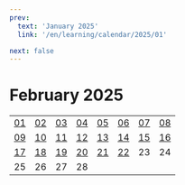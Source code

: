 ```yaml
---
prev:
  text: 'January 2025'
  link: '/en/learning/calendar/2025/01'

next: false
---
```


# February 2025

<table class="calendar">
	<tr>
		<td><a href=/en/learning/prob/2025/02/01>01</a><br><Badge type="warning" text="Play"/></td>
		<td><a href=/en/learning/prob/2025/02/02>02</a><br><Badge type="danger" text="Bid"/></td>
		<td><a href=/en/learning/prob/2025/02/03>03</a><br><Badge type="warning" text="Play"/></td>
		<td><a href=/en/learning/prob/2025/02/04>04</a><br><Badge type="tip" text="Def"/></td>
		<td><a href=/en/learning/prob/2025/02/05>05</a><br><Badge type="danger" text="Bid"/></td>
		<td><a href=/en/learning/prob/2025/02/06>06</a><br><Badge type="warning" text="Play"/></td>
		<td><a href=/en/learning/prob/2025/02/07>07</a><br><Badge type="tip" text="Def"/></td>
		<td><a href=/en/learning/prob/2025/02/08>08</a><br><Badge type="warning" text="Play"/></td>
	</tr>
	<tr>
		<td><a href=/en/learning/prob/2025/02/09>09</a><br><Badge type="danger" text="Bid"/></td>
		<td><a href=/en/learning/prob/2025/02/10>10</a><br><Badge type="warning" text="Play"/></td>
		<td><a href=/en/learning/prob/2025/02/11>11</a><br><Badge type="tip" text="Def"/></td>
		<td><a href=/en/learning/prob/2025/02/12>12</a><br><Badge type="danger" text="Bid"/></td>
		<td><a href=/en/learning/prob/2025/02/13>13</a><br><Badge type="warning" text="Play"/></td>
		<td><a href=/en/learning/prob/2025/02/14>14</a><br><Badge type="warning" text="Play"/></td>
		<td><a href=/en/learning/prob/2025/02/15>15</a><br><Badge type="warning" text="Play"/></td>
		<td><a href=/en/learning/prob/2025/02/16>16</a><br><Badge type="danger" text="Bid"/></td>
	</tr>
	<tr>
		<td><a href=/en/learning/prob/2025/02/17>17</a><br><Badge type="warning" text="Play"/></td>
		<td><a href=/en/learning/prob/2025/02/18>18</a><br><Badge type="tip" text="Def"/></td>
		<td><a href=/en/learning/prob/2025/02/19>19</a><br><Badge type="danger" text="Bid"/></td>
		<td><a href=/en/learning/prob/2025/02/20>20</a><br><Badge type="warning" text="Play"/></td>
		<td><a href=/en/learning/prob/2025/02/21>21</a><br><Badge type="warning" text="Play"/></td>
		<td><a href=/en/learning/prob/2025/02/22>22</a><br><Badge type="warning" text="Play"/></td>
		<td>23</td>
		<td>24</td>
	</tr>
    <tr>
        <td>25</td>
		<td>26</td>
		<td>27</td>
		<td>28</td>
		<td></td>
		<td></td>
		<td></td>
		<td></td>
	</tr>
</table>

<Badge type="info" text="Learning &uarr;"/> [<Badge type="tip" text="Practice ->"/>](/en/practice/calendar/2025/02)